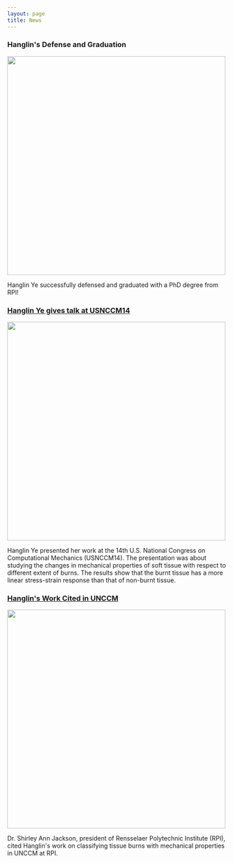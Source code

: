 ```yaml
---
layout: page
title: News
---
```



### Hanglin's Defense and Graduation

<div class="row">
  <div class="column">
    <img src="https://pbs.twimg.com/media/D2JWxCqXgAExX5J.jpg:large" width="500px">
  </div>
</div>

Hanglin Ye successfully defensed and graduated with a PhD degree from RPI!

### [Hanglin Ye gives talk at USNCCM14](https://cemsim.rpi.edu/news/07272017-1200/hanglin-ye-gives-talk)
<img src="http://cemsim.rpi.edu/sites/default/files/styles/large/public/IMG_2313.JPG?itok=itOXWbYu" width="500px">

Hanglin Ye presented her work at the 14th U.S. National Congress on Computational Mechanics (USNCCM14). The presentation was about studying the changes in mechanical properties of soft tissue with respect to different extent of burns. The results show that the burnt tissue has a more linear stress-strain response than that of non-burnt tissue.

### [Hanglin's Work Cited in UNCCM](https://twitter.com/SuvranuDe/status/1021432753471049729)
<img src="https://pbs.twimg.com/media/DizbrQoWsAYNsaA.jpg:large" width="500px">

Dr. Shirley Ann Jackson, president of Rensselaer Polytechnic Institute (RPI), cited Hanglin's work on classifying tissue burns with mechanical properties in UNCCM at RPI. 
